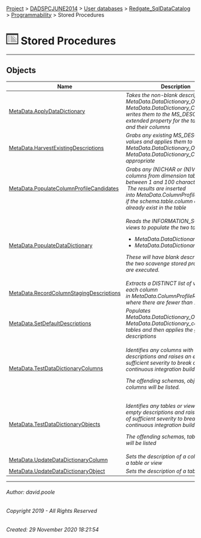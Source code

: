 #### 

[Project](../../../../../readme.md) > [DADSPCJUNE2014](../../../../readme.md) > [User databases](../../../readme.md) > [Redgate_SqlDataCatalog](../../readme.md) > [Programmability](../readme.md) > Stored Procedures

# ![Stored Procedures](../../../../../Images/StoredProcedure32.png) Stored Procedures

---

## <a name="#objects"></a>Objects

| Name | Description |
|---|---|
| [MetaData.ApplyDataDictionary](ApplyDataDictionary.md) | _Takes the non-blank descriptions from MetaData.DataDictionary_Objects and MetaData.DataDictionary_Columns and writes them to the MS_DESCRIPTION extended property for the tables, views and their columns_ |
| [MetaData.HarvestExistingDescriptions](HarvestExistingDescriptions.md) | _Grabs any existing MS_DESCRIPTION values and applies them to MetaData.DataDictionary_Objects or MetaData.DataDictionary_Columns as appropriate_ |
| [MetaData.PopulateColumnProfileCandidates](PopulateColumnProfileCandidates.md) | _Grabs any (N)CHAR or (N)VARCHAR columns from dimension tables that are between 1 and 100 characters long.  The results are inserted into MetaData.ColumnProfileCandidates if the schema.table.column do not already exist in the table_ |
| [MetaData.PopulateDataDictionary](PopulateDataDictionary.md) |<p>_Reads the INFORMATION_SCHEMA views to populate the two tables</p><ul><li> MetaData.DataDictionary_Objects</li><li> MetaData.DataDictionary_Columns</li></ul><p>These will have blank description until the two scavenge stored procedures are executed._</p>|
| [MetaData.RecordColumnStagingDescriptions](RecordColumnStagingDescriptions.md) | _Extracts a DISTINCT list of values for each column in MetaData.ColumnProfileResults where there are fewer than 13 entries_ |
| [MetaData.SetDefaultDescriptions](SetDefaultDescriptions.md) | _Populates MetaData.DataDictionary_Objects and MetaData.DataDictionary_columns tables and then applies the generated descriptions_ |
| [MetaData.TestDataDictionaryColumns](TestDataDictionaryColumns.md) |<p>_Identifies any columns with empty descriptions and raises an error of sufficient severity to break any continuous integration build.</p><p>The offending schemas, objects and columns will be listed._</p>|
| [MetaData.TestDataDictionaryObjects](TestDataDictionaryObjects.md) |<p>_Identifies any tables or views with empty descriptions and raises an error of sufficient severity to break any continuous integration build.</p><p>The offending schemas, tables or views will be listed_</p>|
| [MetaData.UpdateDataDictionaryColumn](UpdateDataDictionaryColumn.md) | _Sets the description of a column within a table or view_ |
| [MetaData.UpdateDataDictionaryObject](UpdateDataDictionaryObject.md) | _Sets the description of a table or view_ |


---

###### Author:  david.poole

###### Copyright 2019 - All Rights Reserved

###### Created: 29 November 2020 18:21:54

